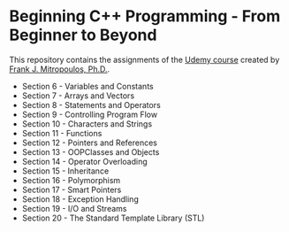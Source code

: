 # Beginning C++ Programming - From Beginner to Beyond

This repository contains the assignments of the [Udemy course](https://www.udemy.com/beginning-c-plus-plus-programming/) created by [Frank J. Mitropoulos, Ph.D.](https://www.linkedin.com/in/frank-j-mitropoulos/).

- Section 6 - Variables and Constants
- Section 7 - Arrays and Vectors
- Section 8 - Statements and Operators
- Section 9 - Controlling Program Flow
- Section 10 - Characters and Strings
- Section 11 - Functions
- Section 12 - Pointers and References
- Section 13 - OOPClasses and Objects
- Section 14 - Operator Overloading
- Section 15 - Inheritance
- Section 16 - Polymorphism
- Section 17 - Smart Pointers
- Section 18 - Exception Handling
- Section 19 - I/O and Streams
- Section 20 - The Standard Template Library (STL)
